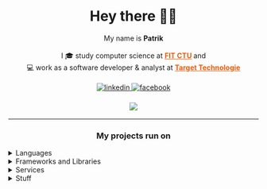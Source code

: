 ﻿# <div align="center">Hey there 🙋‍♂️</div>

<div align="center">My name is <b>Patrik</b></div>

<br/>

<div align="center">
    I 🎓 study computer science at
    <b>
        <a href="https://fit.cvut.cz/en/studies/programs-and-specializations/bachelor/4589-computer-science" style="color: #EF5B0C;">FIT CTU</a>
    </b> and
</div>

<div align="center">
    💻 work as a software developer & analyst at
    <b>
        <a href="https://www.target-technologie.cz/" style="color: #EF5B0C;">Target Technologie</a>
    </b>
</div>

<br/>

<div align="center">
    <a href="https://linkedin.com/in/patrik-drbal-3772a71ab" target="_blank">
        <img src=https://img.shields.io/badge/linkedin-%231E77B5.svg?&style=for-the-badge&logo=linkedin&logoColor=white alt=linkedin style="margin-bottom: 5px;" />
    </a>
    <a href="https://www.facebook.com/patrik.drbal" target="_blank">
        <img src=https://img.shields.io/badge/facebook-%250E87FB.svg?&style=for-the-badge&logo=facebook&logoColor=white alt=facebook style="margin-bottom: 5px;" />
    </a>  
</div> 

<br/>

<div align="center">
    <img src="https://github-readme-stats.vercel.app/api/top-langs/?username=whaypr&hide_border=true&layout=compact&hide=jupyter%20notebook&theme=monokai&langs_count=10" />  
</div>

-----------

### <div align="center">My projects run on</div>

<details>
    <summary> Languages </summary>
    <div align="center" style="background-color: rgb(50, 50, 50, 0.3);border-radius: 80px;">
        <img style="margin: 15px; height: 50px" src="icons/c.png" alt="C" title="C" />
        <img style="margin: 15px; height: 50px" src="icons/cplusplus.png" alt="C++" title="C++" />
        <img style="margin: 15px; height: 50px" src="icons/csharp.png" alt="C#" title="C#" />
        <img style="margin: 15px; height: 50px" src="icons/python.png" alt="Python" title="Python" />
        <img style="margin: 15px; height: 50px" src="icons/racket.png" alt="Racket" title="Racket" />
        <img style="margin: 15px; height: 50px" src="icons/julia.png" alt="Julia" title="Julia" />
        <img style="margin: 15px; height: 50px" src="icons/bash.svg" alt="Bash" title="Bash" />
        <img style="margin: 15px; height: 50px" src="icons/ruby.png" alt="Ruby" title="Ruby" />
        <img style="margin: 15px; height: 50px" src="icons/postgre.png" alt="PostgreSQL" title="PostgreSQL" />
        <img style="margin: 15px; height: 50px" src="icons/html5.png" alt="HTML5" title="HTML5" />
        <img style="margin: 15px; height: 50px" src="icons/css3.png" alt="CSS3" title="CSS3" />
        <img style="margin: 15px; height: 50px" src="icons/avr.png" alt="AVR Assembly" title="AVR Assembly" />
    </div>
</details>

<details>
    <summary> Frameworks and Libraries </summary>
    <div align="center" style="background-color: rgb(50, 50, 50, 0.3);border-radius: 80px;">
        <img style="margin: 15px; height: 50px" src="icons/plotly.png" alt="Dash Plotly" title="Dash Plotly" />
        <img style="margin: 15px; height: 50px" src="icons/matplotlib.png" alt="Matplotlib" title="Matplotlib" />
        <img style="margin: 15px; height: 50px" src="icons/pandas.png" alt="Pandas" title="Pandas" />
        <img style="margin: 15px; height: 50px" src="icons/numpy.svg" alt="NumPy" title="NumPy" />
        <img style="margin: 15px; height: 50px" src="icons/sdl.png" alt="SDL" title="SDL" />
        <img style="margin: 15px; height: 50px" src="icons/doxygen.png" alt="Doxygen" title="Doxygen" />
        <img style="margin: 15px; height: 50px" src="icons/openssl.png" alt="OpenSSL" title="OpenSSL" />
        <img style="margin: 15px; height: 50px" src="icons/rails.png" alt="Ruby on Rails" title="Ruby on Rails" />
        <img style="margin: 15px; height: 50px" src="icons/wpf.png" alt="WPF" title="WPF" />
    </div>
</details>

<details>
    <summary> Services </summary>
    <div align="center" style="background-color: rgb(50, 50, 50, 0.3);border-radius: 80px;">
        <img style="margin: 15px; height: 50px" src="icons/heroku.png" alt="Heroku" title="Heroku" />
        <img style="margin: 15px; height: 50px" src="icons/nginx.png" alt="NGINX" title="NGINX" />
        <img style="margin: 15px; height: 50px" src="icons/gunicorn.png" alt="Gunicorn" title="Gunicorn" />
    </div>
</details>

<details>
    <summary> Stuff </summary>
    <div align="center" style="background-color: rgb(50, 50, 50, 0.3);border-radius: 80px;">
        <img style="margin: 15px; height: 50px" src="icons/linux.png" alt="Linux" title="Linux" />
        <img style="margin: 15px; height: 50px" src="icons/jupyter.svg" alt="Jupyter" title="Jupyter" />
        <img style="margin: 15px; height: 50px" src="icons/git.png" alt="git" title="git" />
        <img style="margin: 15px; height: 50px" src="icons/discordapi.png" alt="Discord API" title="Discord API" />
        <img style="margin: 15px; height: 50px" src="icons/latex.png" alt="LaTeX" title="LaTeX" />
    </div>
</details>
